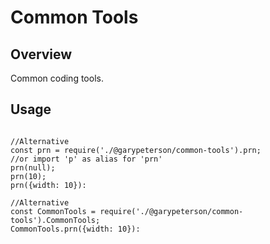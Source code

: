 
# Common Tools

## Overview

Common coding tools.

## Usage

```

//Alternative
const prn = require('./@garypeterson/common-tools').prn;
//or import 'p' as alias for 'prn'
prn(null);
prn(10);
prn({width: 10}):

//Alternative
const CommonTools = require('./@garypeterson/common-tools').CommonTools;
CommonTools.prn({width: 10}):

```


